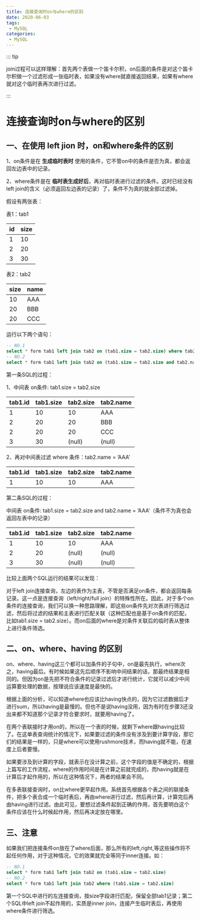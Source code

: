 ```yaml
---
title: 连接查询时on与where的区别
date: 2020-06-03
tags: 
 - MySQL
categories:
 - MySQL
---
```


::: tip

join过程可以这样理解：首先两个表做一个笛卡尔积，on后面的条件是对这个笛卡尔积做一个过滤形成一张临时表，如果没有where就直接返回结果，如果有where就对这个临时表再次进行过滤。

:::

# 连接查询时on与where的区别

## 一、在使用 left  jion 时，on和where条件的区别

1、on条件是在 **生成临时表时** 使用的条件，它不管on中的条件是否为真，都会返回左边表中的记录。

2、where条件是在 **临时表生成好后**，再对临时表进行过滤的条件。这时已经没有left  join的含义（必须返回左边表的记录）了，条件不为真的就全部过滤掉。

假设有两张表：

表1：tab1

| id   | size |
| ---- | ---- |
| 1    | 10   |
| 2    | 20   |
| 3    | 30   |

表2：tab2

| size | name |
| ---- | ---- |
| 10   | AAA  |
| 20   | BBB  |
| 20   | CCC  |

运行以下两个语句：

``` sql
-- NO.1
select * form tab1 left join tab2 on (tab1.size = tab2.size) where tab2.name=’AAA’
-- NO.2
select * form tab1 left join tab2 on (tab1.size = tab2.size and tab2.name=’AAA’)
```

第一条SQL的过程：

 1、中间表 on条件:  tab1.size = tab2.size

| tab1.id | tab1.size | tab2.size | tab2.name |
| ------- | --------- | --------- | --------- |
| 1       | 10        | 10        | AAA       |
| 2       | 20        | 20        | BBB       |
| 2       | 20        | 20        | CCC       |
| 3       | 30        | (null)    | (null)    |

 2、再对中间表过滤 where 条件：tab2.name = ’AAA’

| tab1.id | tab1.size | tab2.size | tab2.name |
| ------- | --------- | --------- | --------- |
| 1       | 10        | 10        | AAA       |

 第二条SQL的过程：

中间表 on条件:  tab1.size = tab2.size and tab2.name = ’AAA’（条件不为真也会返回左表中的记录）

| tab1.id | tab1.size | tab2.size | tab2.name |
| ------- | --------- | --------- | --------- |
| 1       | 10        | 10        | AAA       |
| 2       | 20        | (null)    | (null)    |
| 3       | 30        | (null)    | (null)    |

比较上面两个SQL运行的结果可以发现：

对于left join连接查询，左边的表作为主表，不管是否满足on条件，都会返回每条记录。这一点是连接查询（left/right/full join）的特殊性所在。因此，对于多个on条件的连接查询，我们可以换一种思路理解，即这些on条件先对次表进行筛选过滤，然后将过滤的结果和主表进行匹配关联（这种匹配也是基于on条件的匹配，比如tab1.size = tab2.size）。而on后面的where是对条件关联后的临时表从整体上进行条件筛选。

## 二、on、where、having 的区别

on、where、having这三个都可以加条件的子句中，on是最先执行，where次之，having最后。有时候如果这先后顺序不影响中间结果的话，那最终结果是相同的。但因为on是先把不符合条件的记录过滤后才进行统计，它就可以减少中间运算要处理的数据，按理说应该速度是最快的。  

根据上面的分析，可以知道where也应该比having快点的，因为它过滤数据后才进行sum，所以having是最慢的。但也不是说having没用，因为有时在步骤3还没出来都不知道那个记录才符合要求时，就要用having了。  

在两个表联接时才用on的，所以在一个表的时候，就剩下where跟having比较了。在这单表查询统计的情况下，如果要过滤的条件没有涉及到要计算字段，那它们的结果是一样的，只是where可以使用rushmore技术，而having就不能，在速度上后者要慢。  

如果要涉及到计算的字段，就表示在没计算之前，这个字段的值是不确定的，根据上篇写的工作流程，where的作用时间是在计算之前就完成的，而having就是在计算后才起作用的，所以在这种情况下，两者的结果会不同。  

在多表联接查询时，on比where更早起作用。系统首先根据各个表之间的联接条件，把多个表合成一个临时表后，再由where进行过滤，然后再计算，计算完后再由having进行过滤。由此可见，要想过滤条件起到正确的作用，首先要明白这个条件应该在什么时候起作用，然后再决定放在哪里。

## 三、注意

如果我们把连接条件on放在了where后面，那么所有的left,right,等这些操作将不起任何作用，对于这种情况，它的效果就完全等同于inner连接。如：

```sql
-- NO.1
select * form tab1 left join tab2 on (tab1.size = tab2.size)
-- NO.2
select * form tab1 left join tab2 where (tab1.size = tab2.size)
```

第一个SQL中进行的左连接查询，按size字段进行匹配，保留全部tab1记录；第二个SQL中left join不起作用的，实质是inner join，连接产生临时表后，再使用where条件进行筛选。
